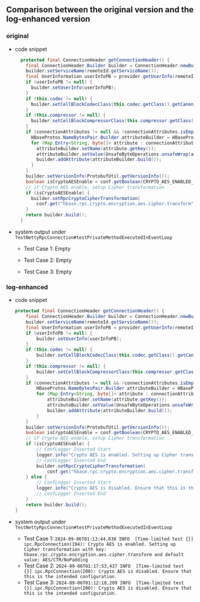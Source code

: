 ## Comparison between the original version and the log-enhanced version

### **original**

- code snippet

    ```java
      protected final ConnectionHeader getConnectionHeader() {
        final ConnectionHeader.Builder builder = ConnectionHeader.newBuilder();
        builder.setServiceName(remoteId.getServiceName());
        final UserInformation userInfoPB = provider.getUserInfo(remoteId.ticket);
        if (userInfoPB != null) {
          builder.setUserInfo(userInfoPB);
        }
        if (this.codec != null) {
          builder.setCellBlockCodecClass(this.codec.getClass().getCanonicalName());
        }
        if (this.compressor != null) {
          builder.setCellBlockCompressorClass(this.compressor.getClass().getCanonicalName());
        }
        if (connectionAttributes != null && !connectionAttributes.isEmpty()) {
          HBaseProtos.NameBytesPair.Builder attributeBuilder = HBaseProtos.NameBytesPair.newBuilder();
          for (Map.Entry<String, byte[]> attribute : connectionAttributes.entrySet()) {
            attributeBuilder.setName(attribute.getKey());
            attributeBuilder.setValue(UnsafeByteOperations.unsafeWrap(attribute.getValue()));
            builder.addAttribute(attributeBuilder.build());
          }
        }
        builder.setVersionInfo(ProtobufUtil.getVersionInfo());
        boolean isCryptoAESEnable = conf.getBoolean(CRYPTO_AES_ENABLED_KEY, CRYPTO_AES_ENABLED_DEFAULT);
        // if Crypto AES enable, setup Cipher transformation
        if (isCryptoAESEnable) {
          builder.setRpcCryptoCipherTransformation(
            conf.get("hbase.rpc.crypto.encryption.aes.cipher.transform", "AES/CTR/NoPadding"));
        }
        return builder.build();
      }
    ```
    
- system output under `TestNettyRpcConnection#testPrivateMethodExecutedInEventLoop`
  - Test Case 1: Empty
  
  - Test Case 2: Empty
  
  - Test Case 3: Empty
  
    



### log-enhanced

- code snippet

    ```java
    protected final ConnectionHeader getConnectionHeader() {
        final ConnectionHeader.Builder builder = ConnectionHeader.newBuilder();
        builder.setServiceName(remoteId.getServiceName());
        final UserInformation userInfoPB = provider.getUserInfo(remoteId.ticket);
        if (userInfoPB != null) {
            builder.setUserInfo(userInfoPB);
        }
        if (this.codec != null) {
            builder.setCellBlockCodecClass(this.codec.getClass().getCanonicalName());
        }
        if (this.compressor != null) {
            builder.setCellBlockCompressorClass(this.compressor.getClass().getCanonicalName());
        }
        if (connectionAttributes != null && !connectionAttributes.isEmpty()) {
            HBaseProtos.NameBytesPair.Builder attributeBuilder = HBaseProtos.NameBytesPair.newBuilder();
            for (Map.Entry<String, byte[]> attribute : connectionAttributes.entrySet()) {
                attributeBuilder.setName(attribute.getKey());
                attributeBuilder.setValue(UnsafeByteOperations.unsafeWrap(attribute.getValue()));
                builder.addAttribute(attributeBuilder.build());
            }
        }
        builder.setVersionInfo(ProtobufUtil.getVersionInfo());
        boolean isCryptoAESEnable = conf.getBoolean(CRYPTO_AES_ENABLED_KEY, CRYPTO_AES_ENABLED_DEFAULT);
        // if Crypto AES enable, setup Cipher transformation
        if (isCryptoAESEnable) {
            // ConfLogger Inserted Start
            logger.info("Crypto AES is enabled. Setting up Cipher transformation with key: hbase.rpc.crypto.encryption.aes.cipher.transform and default value: AES/CTR/NoPadding");
            // ConfLogger Inserted End
            builder.setRpcCryptoCipherTransformation(
                conf.get("hbase.rpc.crypto.encryption.aes.cipher.transform", "AES/CTR/NoPadding"));
        } else {
            // ConfLogger Inserted Start
            logger.info("Crypto AES is disabled. Ensure that this is the intended configuration.");
            // ConfLogger Inserted End
        }
        return builder.build();
    }
    ```
    
- system output under `TestNettyRpcConnection#testPrivateMethodExecutedInEventLoop`

  - Test Case 1: ``2024-09-06T01:13:44,838 INFO  [Time-limited test {}] ipc.RpcConnection(194): Crypto AES is enabled. Setting up Cipher transformation with key: hbase.rpc.crypto.encryption.aes.cipher.transform and default value: AES/CTR/NoPadding``
  - Test Case 2: ``2024-09-06T01:17:53,437 INFO  [Time-limited test {}] ipc.RpcConnection(200): Crypto AES is disabled. Ensure that this is the intended configuration.``
  - Test Case 3: ``2024-09-06T01:12:18,209 INFO  [Time-limited test {}] ipc.RpcConnection(200): Crypto AES is disabled. Ensure that this is the intended configuration.``

